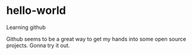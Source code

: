 # hello-world
Learning github

Github seems to be a great way to get my hands into some open source projects. Gonna try it out. 

